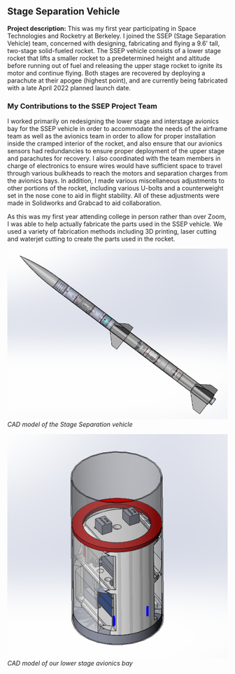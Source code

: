 ## Stage Separation Vehicle

**Project description:** This was my first year participating in Space Technologies and Rocketry at Berkeley. I joined the SSEP (Stage Separation Vehicle) team, concerned with designing, fabricating and flying a 9.6' tall, two-stage solid-fueled rocket. The SSEP vehicle consists of a lower stage rocket that lifts a smaller rocket to a predetermined height and altitude before running out of fuel and releasing the upper stage rocket to ignite its motor and continue flying. Both stages are recovered by deploying a parachute at their apogee (highest point), and are currently being fabricated with a late April 2022 planned launch date.

### My Contributions to the SSEP Project Team

I worked primarily on redesigning the lower stage and interstage avionics bay for the SSEP vehicle in order to accommodate the needs of the airframe team as well as the avionics team in order to allow for proper installation inside the cramped interior of the rocket, and also ensure that our avionics sensors had redundancies to ensure proper deployment of the upper stage and parachutes for recovery. I also coordinated with the team members in charge of electronics to ensure wires would have sufficient space to travel through various bulkheads to reach the motors and separation charges from the avionics bays. In addition, I made various miscellaneous adjustments to other portions of the rocket, including various U-bolts and a counterweight set in the nose cone to aid in flight stability. All of these adjustments were made in Solidworks and Grabcad to aid collaboration.

As this was my first year attending college in person rather than over Zoom, I was able to help actually fabricate the parts used in the SSEP vehicle. We used a variety of fabrication methods including 3D printing, laser cutting and waterjet cutting to create the parts used in the rocket.

[<img src="images/ssep-rocket.png?raw=true"/>](/ssep-rocket)
*CAD model of the Stage Separation vehicle*

[<img src="images/ssep-avbay.png?raw=true"/>](/ssep-avbay)
*CAD model of our lower stage avionics bay*